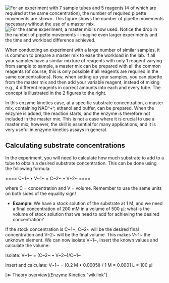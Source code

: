 ![For an experiment with 7 sample tubes and 5 reagents (4 of which are
required at the same concentration), the number of required pipette
movements are shown. This figure shows the number of pipette movements
necessary without the use of a master
mix.]( Nomastermix.jpg "fig:For an experiment with 7 sample tubes and 5 reagents (4 of which are required at the same concentration), the number of required pipette movements are shown. This figure shows the number of pipette movements necessary without the use of a master mix.")
![For the same experiment, a master mix is now used. Notice the drop in
the number of pipette movements - imagine even larger experiments and
the time and workload difference
achieved.]( Mastermix.jpg "fig:For the same experiment, a master mix is now used. Notice the drop in the number of pipette movements - imagine even larger experiments and the time and workload difference achieved.")

When conducting an experiment with a large number of similar samples, it
is common to prepare a master mix to ease the workload in the lab. If
all your samples have a similar mixture of reagents with only 1 reagent
varying from sample to sample, a master mix can be prepared with all the
common reagents (of course, this is only possible if all reagents are
required in the same concentrations). Now, when setting up your samples,
you can pipette from the master mix and then add your variable reagent,
instead of mixing e.g., 4 different reagents in correct amounts into
each and every tube. The concept is illustrated in the 2 figures to the
right.

In this enzyme kinetics case, at a specific substrate concentration, a
master mix, containing NAD^+^, ethanol and buffer, can be prepared. When
the enzyme is added, the reaction starts, and the enzyme is therefore
not included in the master mix. This is not a case where it is crucial
to use a master mix; however, the skill is essential for many
applications, and it is very useful in enzyme kinetics assays in
general.

Calculating substrate concentrations
------------------------------------

In the experiment, you will need to calculate how much substrate to add
to a tube to obtain a desired substrate concentration. This can be done
using the following formula:

==== C~1~ • V~1~ = C~2~ • V~2~ ====

where C = concentration and V = volume. Remember to use the same units
on both sides of the equality sign!

-   **Example**: We have a stock solution of the substrate at 1 M, and
    we need a final concentration of 200 mM in a volume of 500 µl; what
    is the volume of stock solution that we need to add for achieving
    the desired concentration?

If the stock concentration is C~1~, C~2~ will be the desired final
concentration and V~2~ will be the final volume. This makes V~1~ the
unknown element. We can now isolate V~1~, insert the known values and
calculate the volume:

Isolate: V~1~ = (C~2~ • V~2~)/C~1~

Insert and calculate: V~1~ = (0.2 M • 0.0005l) / 1 M = 0.0001 L = 100 µl

[⇐ Theory overview](Enzyme Kinetics "wikilink")

